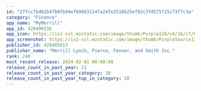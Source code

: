 ```yaml
---
id: "277cc7bd02b47b0fb94ef69863114fa247e2516b25ef92c3fd575715c73f7c3a"
category: "Finance"
app_name: "MyMerrill"
app_id: 420490216
app_icon: https://is1-ssl.mzstatic.com/image/thumb/Purple126/v4/16/c7/61/16c761e7-8261-0805-e7b1-35cda9700ac1/MerrillAppIcon-0-1x_U007emarketing-0-7-0-0-85-220.png/1024x1024bb.png
app_screenshot: https://is1-ssl.mzstatic.com/image/thumb/PurpleSource116/v4/ee/3a/43/ee3a438c-ea97-84e1-187d-9612252a2c52/d3bd2f7a-01e0-4f8f-a82b-4163486886a1_iphone-MM-max-app-to-app.png/1242x2688bb.png
publisher_id: 420405813
publisher_name: "Merrill Lynch, Pierce, Fenner, and Smith Inc."
rank: 240
most_recent_release: 2024-02-01 00:00:00
release_count_in_past_year: 11
release_count_in_past_year_category: 20
release_count_in_past_year_top_in_category: 28
---
```

